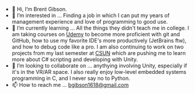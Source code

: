 - 👋 Hi, I’m Brent Gibson. 
- 👀 I’m interested in ... Finding a job in which I can put my years of management experience and love of programming to good use.
- 🌱 I’m currently learning ... All the things they didn't teach me in college. I am taking courses on [Udemy](www.udemy.com) to become more proficient with git and GitHub, how to use my favorite IDE's more productively (JetBrains ftw), and how to debug code like a pro. I am also continuing to work on two projects from my last semester at [CSUN](www.csun.edu) which are pushing me to learn more about C# scripting and developing with Unity.
- 💞️ I’m looking to collaborate on ... anythying involving Unity, especially if it's in the VR/AR space. I also really enjoy low-level embedded systems programming in C, and I never say no to Python.
- 📫 How to reach me ... bgibson1618@gmail.com

<!---
BGibson1618/BGibson1618 is a ✨ special ✨ repository because its `README.md` (this file) appears on your GitHub profile.
You can click the Preview link to take a look at your changes.
--->
